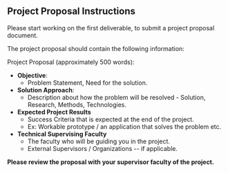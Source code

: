 ## Project Proposal Instructions

Please start working on the first deliverable, to submit a project proposal document.

The project proposal should contain the following information:

Project Proposal (approximately 500 words):

- **Objective**:
	- Problem Statement, Need for the solution.
- **Solution Approach**:
	- Description about how the problem will be resolved - Solution, Research, Methods, Technologies.
- **Expected Project Results**
	- Success Criteria that is expected at the end of the project.
	- Ex: Workable prototype / an application that solves the problem etc. 
- **Technical Supervising Faculty**
	- The faculty who will be guiding you in the project.
	- External Supervisors / Organizations -- if applicable.

**Please review the proposal with your supervisor faculty of the project.**
